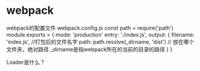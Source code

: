 # webpack

webpack的配置文件
webpack.config.js
const path = require('path')
module.exports = {
  mode: 'production'
  entry: './index.js',
  output: {
    filename: 'index.js', //打包后的文件名字
    path: path.resolve(_dirname, 'dist') // 放在哪个文件夹，绝对路径 _dirname是指webpack所在的当前的目录的路径
  }
}

Loader是什么？





